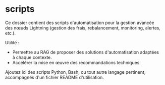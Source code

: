# scripts

Ce dossier contient des scripts d'automatisation pour la gestion avancée des nœuds Lightning (gestion des frais, rebalancement, monitoring, alertes, etc.).

Utilité :
- Permettre au RAG de proposer des solutions d'automatisation adaptées à chaque contexte.
- Accélérer la mise en œuvre des recommandations techniques.

Ajoutez ici des scripts Python, Bash, ou tout autre langage pertinent, accompagnés d'un fichier README d'utilisation. 
